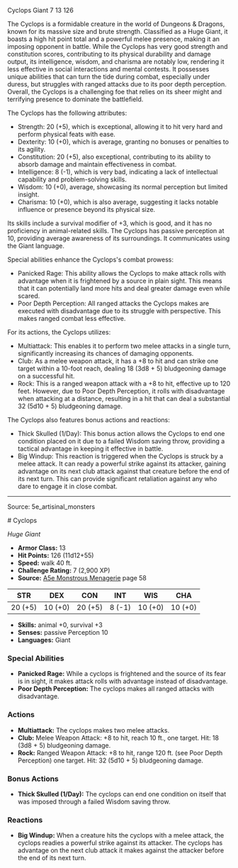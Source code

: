 <MonsterName/>Cyclops</MonsterName>
<CreatureType/>Giant</CreatureType>
<CR/>7</CR>
<AC/>13</AC>
<HP/>126</HP>
<summary>The Cyclops is a formidable creature in the world of Dungeons & Dragons, known for its massive size and brute strength. Classified as a Huge Giant, it boasts a high hit point total and a powerful melee presence, making it an imposing opponent in battle. While the Cyclops has very good strength and constitution scores, contributing to its physical durability and damage output, its intelligence, wisdom, and charisma are notably low, rendering it less effective in social interactions and mental contests. It possesses unique abilities that can turn the tide during combat, especially under duress, but struggles with ranged attacks due to its poor depth perception. Overall, the Cyclops is a challenging foe that relies on its sheer might and terrifying presence to dominate the battlefield.</summary>

<detail>

The Cyclops has the following attributes: 

- Strength: 20 (+5), which is exceptional, allowing it to hit very hard and perform physical feats with ease. 
- Dexterity: 10 (+0), which is average, granting no bonuses or penalties to its agility.
- Constitution: 20 (+5), also exceptional, contributing to its ability to absorb damage and maintain effectiveness in combat.
- Intelligence: 8 (-1), which is very bad, indicating a lack of intellectual capability and problem-solving skills.
- Wisdom: 10 (+0), average, showcasing its normal perception but limited insight.
- Charisma: 10 (+0), which is also average, suggesting it lacks notable influence or presence beyond its physical size.

Its skills include a survival modifier of +3, which is good, and it has no proficiency in animal-related skills. The Cyclops has passive perception at 10, providing average awareness of its surroundings. It communicates using the Giant language.

Special abilities enhance the Cyclops's combat prowess:
- Panicked Rage: This ability allows the Cyclops to make attack rolls with advantage when it is frightened by a source in plain sight. This means that it can potentially land more hits and deal greater damage even while scared.
- Poor Depth Perception: All ranged attacks the Cyclops makes are executed with disadvantage due to its struggle with perspective. This makes ranged combat less effective.

For its actions, the Cyclops utilizes:
- Multiattack: This enables it to perform two melee attacks in a single turn, significantly increasing its chances of damaging opponents.
- Club: As a melee weapon attack, it has a +8 to hit and can strike one target within a 10-foot reach, dealing 18 (3d8 + 5) bludgeoning damage on a successful hit.
- Rock: This is a ranged weapon attack with a +8 to hit, effective up to 120 feet. However, due to Poor Depth Perception, it rolls with disadvantage when attacking at a distance, resulting in a hit that can deal a substantial 32 (5d10 + 5) bludgeoning damage.

The Cyclops also features bonus actions and reactions:
- Thick Skulled (1/Day): This bonus action allows the Cyclops to end one condition placed on it due to a failed Wisdom saving throw, providing a tactical advantage in keeping it effective in battle.
- Big Windup: This reaction is triggered when the Cyclops is struck by a melee attack. It can ready a powerful strike against its attacker, gaining advantage on its next club attack against that creature before the end of its next turn. This can provide significant retaliation against any who dare to engage it in close combat.</detail>



---

Source: 5e_artisinal_monsters

<statblock>
# Cyclops

*Huge* *Giant*

- **Armor Class:** 13
- **Hit Points:** 126 (11d12+55)
- **Speed:** walk 40 ft.
- **Challenge Rating:** 7 (2,900 XP)
- **Source:** [A5e Monstrous Menagerie](https://enpublishingrpg.com/products/level-up-monstrous-menagerie-a5e) page 58

| STR | DEX | CON | INT | WIS | CHA |
| --- | --- | --- | --- | --- | --- |
| 20 (+5) | 10 (+0) | 20 (+5) | 8 (-1) | 10 (+0) | 10 (+0) |

- **Skills:** animal +0, survival +3
- **Senses:** passive Perception 10
- **Languages:** Giant

### Special Abilities

- **Panicked Rage:** While a cyclops is frightened and the source of its fear is in sight, it makes attack rolls with advantage instead of disadvantage.
- **Poor Depth Perception:** The cyclops makes all ranged attacks with disadvantage.

### Actions

- **Multiattack:** The cyclops makes two melee attacks.
- **Club:** Melee Weapon Attack: +8 to hit, reach 10 ft., one target. Hit: 18 (3d8 + 5) bludgeoning damage.
- **Rock:** Ranged Weapon Attack: +8 to hit, range 120 ft. (see Poor Depth Perception)  one target. Hit: 32 (5d10 + 5) bludgeoning damage.

### Bonus Actions

- **Thick Skulled (1/Day):** The cyclops can end one condition on itself that was imposed through a failed Wisdom saving throw.

### Reactions

- **Big Windup:** When a creature hits the cyclops with a melee attack, the cyclops readies a powerful strike against its attacker. The cyclops has advantage on the next club attack it makes against the attacker before the end of its next turn.


</statblock>


